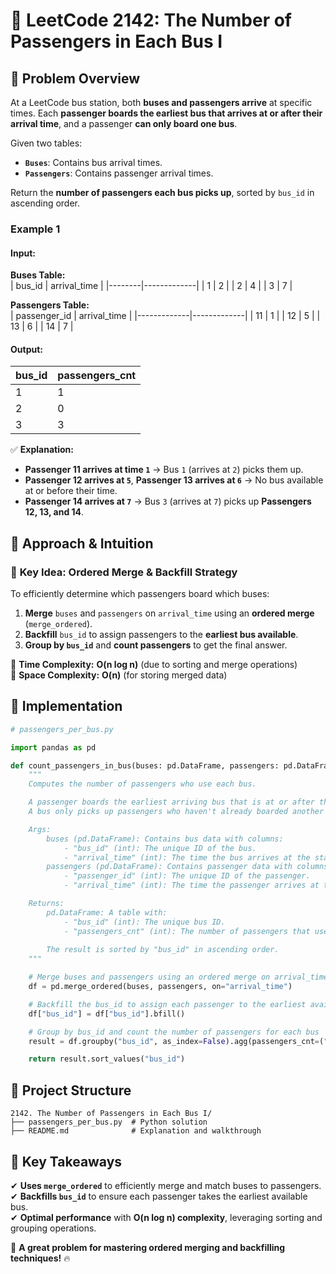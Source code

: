# 🚌 **LeetCode 2142: The Number of Passengers in Each Bus I**  

## 📌 **Problem Overview**  
At a LeetCode bus station, both **buses and passengers arrive** at specific times. Each **passenger boards the earliest bus that arrives at or after their arrival time**, and a passenger **can only board one bus**.  

Given two tables:  
- **`Buses`**: Contains bus arrival times.
- **`Passengers`**: Contains passenger arrival times.  

Return the **number of passengers each bus picks up**, sorted by `bus_id` in ascending order.

### **Example 1**  

#### **Input:**  
**Buses Table:**  
| bus_id | arrival_time |
|--------|-------------|
| 1      | 2           |
| 2      | 4           |
| 3      | 7           |

**Passengers Table:**  
| passenger_id | arrival_time |
|-------------|-------------|
| 11          | 1           |
| 12          | 5           |
| 13          | 6           |
| 14          | 7           |

#### **Output:**  
| bus_id | passengers_cnt |
|--------|---------------|
| 1      | 1             |
| 2      | 0             |
| 3      | 3             |

✅ **Explanation:**  
- **Passenger 11 arrives at time `1`** → Bus `1` (arrives at `2`) picks them up.
- **Passenger 12 arrives at `5`**, **Passenger 13 arrives at `6`** → No bus available at or before their time.
- **Passenger 14 arrives at `7`** → Bus `3` (arrives at `7`) picks up **Passengers 12, 13, and 14**.

## 🚀 **Approach & Intuition**  

### 🔹 **Key Idea: Ordered Merge & Backfill Strategy**  
To efficiently determine which passengers board which buses:  
1. **Merge** `buses` and `passengers` on `arrival_time` using an **ordered merge** (`merge_ordered`).  
2. **Backfill** `bus_id` to assign passengers to the **earliest bus available**.  
3. **Group by `bus_id`** and **count passengers** to get the final answer.  

📌 **Time Complexity:** **O(n log n)** (due to sorting and merge operations)  
📌 **Space Complexity:** **O(n)** (for storing merged data)  

## 📝 **Implementation**  

```python
# passengers_per_bus.py

import pandas as pd

def count_passengers_in_bus(buses: pd.DataFrame, passengers: pd.DataFrame) -> pd.DataFrame:
    """
    Computes the number of passengers who use each bus.

    A passenger boards the earliest arriving bus that is at or after their arrival time.
    A bus only picks up passengers who haven't already boarded another bus.

    Args:
        buses (pd.DataFrame): Contains bus data with columns:
            - "bus_id" (int): The unique ID of the bus.
            - "arrival_time" (int): The time the bus arrives at the station.
        passengers (pd.DataFrame): Contains passenger data with columns:
            - "passenger_id" (int): The unique ID of the passenger.
            - "arrival_time" (int): The time the passenger arrives at the station.

    Returns:
        pd.DataFrame: A table with:
            - "bus_id" (int): The unique bus ID.
            - "passengers_cnt" (int): The number of passengers that used each bus.
        
        The result is sorted by "bus_id" in ascending order.
    """

    # Merge buses and passengers using an ordered merge on arrival_time
    df = pd.merge_ordered(buses, passengers, on="arrival_time")

    # Backfill the bus_id to assign each passenger to the earliest available bus
    df["bus_id"] = df["bus_id"].bfill()

    # Group by bus_id and count the number of passengers for each bus
    result = df.groupby("bus_id", as_index=False).agg(passengers_cnt=("passenger_id", "count"))

    return result.sort_values("bus_id")

```

## 📂 **Project Structure**  

```
2142. The Number of Passengers in Each Bus I/
├── passengers_per_bus.py  # Python solution
├── README.md              # Explanation and walkthrough
```

## 🎯 **Key Takeaways**  
✔ **Uses `merge_ordered`** to efficiently merge and match buses to passengers.  
✔ **Backfills `bus_id`** to ensure each passenger takes the earliest available bus.  
✔ **Optimal performance** with **O(n log n) complexity**, leveraging sorting and grouping operations.  

🚀 **A great problem for mastering ordered merging and backfilling techniques!** 🔥